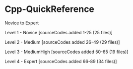 # Cpp-QuickReference
Novice to Expert

Level 1 - Novice [sourceCodes added 1-25 (25 files)]

Level 2 - Medium [sourceCodes added 26-49 (29 files)]

Level 3 - MediumHigh [sourceCodes added 50-65 (19 files)]

Level 4 - Expert [sourceCodes added 66-89 (34 files)]


